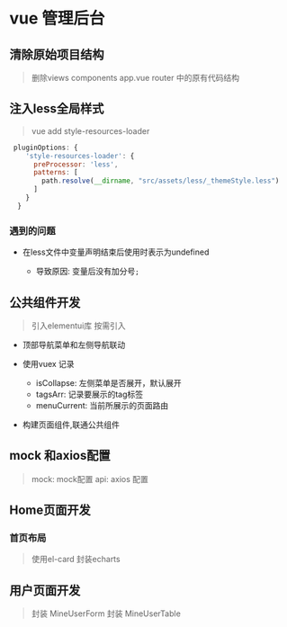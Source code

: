 # vue 管理后台

## 清除原始项目结构

>删除views components app.vue router 中的原有代码结构

## 注入less全局样式

>vue add style-resources-loader

```js
 pluginOptions: {
    'style-resources-loader': {
      preProcessor: 'less',
      patterns: [
        path.resolve(__dirname, "src/assets/less/_themeStyle.less")
      ]
    }
  }
```

### 遇到的问题

- 在less文件中变量声明结束后使用时表示为undefined

  - 导致原因: 变量后没有加分号``` ; ```

## 公共组件开发

> 引入elementui库 按需引入

- 顶部导航菜单和左侧导航联动

- 使用vuex 记录

  - isCollapse: 左侧菜单是否展开，默认展开
  - tagsArr: 记录要展示的tag标签
  - menuCurrent: 当前所展示的页面路由

- 构建页面组件,联通公共组件

## mock 和axios配置

> mock: mock配置
> api: axios 配置

## Home页面开发

### 首页布局

> 使用el-card
> 封装echarts

## 用户页面开发

> 封装 MineUserForm
> 封装 MineUserTable
